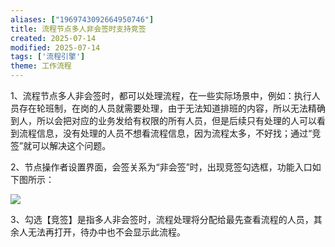 ```yaml
---
aliases: ["1969743092664950746"]
title: 流程节点多人非会签时支持竞签
created: 2025-07-14
modified: 2025-07-14
tags: ['流程引擎']
theme: 工作流程
---
```


1、流程节点多人非会签时，都可以处理流程，在一些实际场景中，例如：执行人员存在轮班制，在岗的人员就需要处理，由于无法知道排班的内容，所以无法精确到人，所以会把对应的业务发给有权限的所有人员，但是后续只有处理的人可以看到流程信息，没有处理的人员不想看流程信息，因为流程太多，不好找；通过“竞签”就可以解决这个问题。

2、节点操作者设置界面，会签关系为“非会签”时，出现竞签勾选框，功能入口如下图所示：

![](https://myhelpdoc.oss-cn-heyuan.aliyuncs.com/mdimages/55ca5026b0735c8a4fbba8f71611173d.jpg)

3、勾选【竞签】是指多人非会签时，流程处理将分配给最先查看流程的人员，其余人无法再打开，待办中也不会显示此流程。


